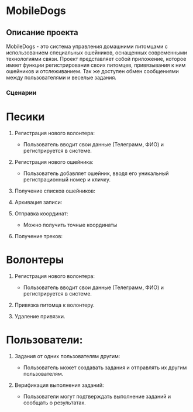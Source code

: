 # MobileDogs

## Описание проекта
MobileDogs - это система управления домашними питомцами с использованием специальных ошейников, оснащенных современными технологиями связи. Проект представляет собой приложение, которое имеет функции регистрирования своих питомцев, привязывания к ним ошейников и отслеживанием. Так же доступен обмен сообщениями между пользователями и веселые задания.

### Сценарии
# Песики
1. Регистрация нового волонтера:
   - Пользователь вводит свои данные (Телеграмм, ФИО) и регистрируется в системе.

2. Регистрация нового ошейника:
   - Пользователь добавляет ошейник, вводя его уникальный регистрационный номер и кличку. 

3. Получение списков ошейников:

4. Архивация записи:

5. Отправка координат:
   - Можно получить точные координаты

6. Получение треков:

# Волонтеры
1. Регистрация нового волонтера:
   - Пользователь вводит свои данные (Телеграмм, ФИО) и регистрируется в системе.

2. Привязка питомца к волонтеру.

3. Удаление привязки.

# Пользователи:
1. Задания от одних пользователям другим:
   - Пользователь может создавать задания и отправлять их другим пользователям.

2. Верификация выполнения заданий:
   - Пользователи могут подтверждать выполнение заданий и сообщать о результатах.
